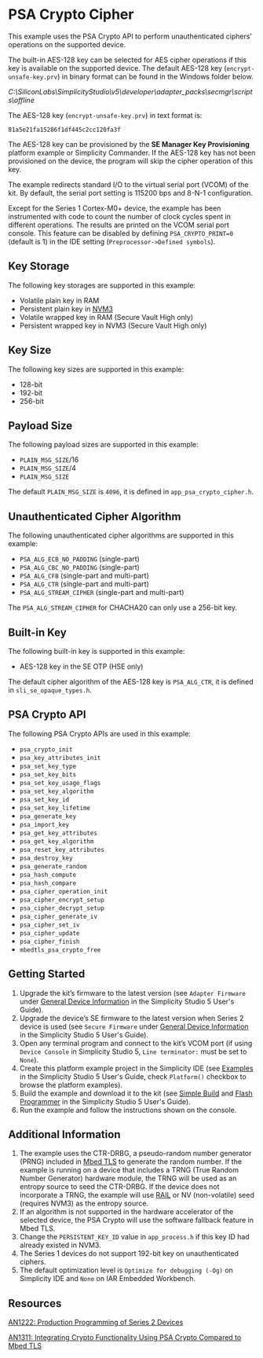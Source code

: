 # PSA Crypto Cipher


This example uses the PSA Crypto API to perform unauthenticated ciphers’ operations on the supported device.


The built-in AES-128 key can be selected for AES cipher operations if this key is available on the supported device. The default AES-128 key (`encrypt-unsafe-key.prv`) in binary format can be found in the Windows folder below.


*C:\SiliconLabs\SimplicityStudio\v5\developer\adapter\_packs\secmgr\scripts\offline*


The AES-128 key (`encrypt-unsafe-key.prv`) in text format is:


`81a5e21fa15286f1df445c2cc120fa3f`


The AES-128 key can be provisioned by the **SE Manager Key Provisioning** platform example or Simplicity Commander. If the AES-128 key has not been provisioned on the device, the program will skip the cipher operation of this key.


The example redirects standard I/O to the virtual serial port (VCOM) of the kit. By default, the serial port setting is 115200 bps and 8-N-1 configuration.


Except for the Series 1 Cortex-M0+ device, the example has been instrumented with code to count the number of clock cycles spent in different operations. The results are printed on the VCOM serial port console. This feature can be disabled by defining `PSA_CRYPTO_PRINT=0` (default is 1) in the IDE setting (`Preprocessor->Defined symbols`).


## Key Storage


The following key storages are supported in this example:


* Volatile plain key in RAM
* Persistent plain key in [NVM3](https://docs.silabs.com/gecko-platform/3.1/driver/api/group-nvm3)
* Volatile wrapped key in RAM (Secure Vault High only)
* Persistent wrapped key in NVM3 (Secure Vault High only)


## Key Size


The following key sizes are supported in this example:


* 128-bit
* 192-bit
* 256-bit


## Payload Size


The following payload sizes are supported in this example:


* `PLAIN_MSG_SIZE`/16
* `PLAIN_MSG_SIZE`/4
* `PLAIN_MSG_SIZE`


The default `PLAIN_MSG_SIZE` is `4096`, it is defined in `app_psa_crypto_cipher.h`.


## Unauthenticated Cipher Algorithm


The following unauthenticated cipher algorithms are supported in this example:


* `PSA_ALG_ECB_NO_PADDING` (single-part)
* `PSA_ALG_CBC_NO_PADDING` (single-part)
* `PSA_ALG_CFB` (single-part and multi-part)
* `PSA_ALG_CTR` (single-part and multi-part)
* `PSA_ALG_STREAM_CIPHER` (single-part and multi-part)


The `PSA_ALG_STREAM_CIPHER` for CHACHA20 can only use a 256-bit key.


## Built-in Key


The following built-in key is supported in this example:


* AES-128 key in the SE OTP (HSE only)


The default cipher algorithm of the AES-128 key is `PSA_ALG_CTR`, it is defined in `sli_se_opaque_types.h`.


## PSA Crypto API


The following PSA Crypto APIs are used in this example:


* `psa_crypto_init`
* `psa_key_attributes_init`
* `psa_set_key_type`
* `psa_set_key_bits`
* `psa_set_key_usage_flags`
* `psa_set_key_algorithm`
* `psa_set_key_id`
* `psa_set_key_lifetime`
* `psa_generate_key`
* `psa_import_key`
* `psa_get_key_attributes`
* `psa_get_key_algorithm`
* `psa_reset_key_attributes`
* `psa_destroy_key`
* `psa_generate_random`
* `psa_hash_compute`
* `psa_hash_compare`
* `psa_cipher_operation_init`
* `psa_cipher_encrypt_setup`
* `psa_cipher_decrypt_setup`
* `psa_cipher_generate_iv`
* `psa_cipher_set_iv`
* `psa_cipher_update`
* `psa_cipher_finish`
* `mbedtls_psa_crypto_free`


## Getting Started


1. Upgrade the kit’s firmware to the latest version (see `Adapter Firmware` under [General Device Information](https://docs.silabs.com/simplicity-studio-5-users-guide/latest/ss-5-users-guide-about-the-launcher/welcome-and-device-tabs#general-device-information) in the Simplicity Studio 5 User's Guide).
2. Upgrade the device’s SE firmware to the latest version when Series 2 device is used (see `Secure Firmware` under [General Device Information](https://docs.silabs.com/simplicity-studio-5-users-guide/latest/ss-5-users-guide-about-the-launcher/welcome-and-device-tabs#general-device-information) in the Simplicity Studio 5 User's Guide).
3. Open any terminal program and connect to the kit’s VCOM port (if using `Device Console` in Simplicity Studio 5, `Line terminator:` must be set to `None`).
4. Create this platform example project in the Simplicity IDE (see [Examples](https://docs.silabs.com/simplicity-studio-5-users-guide/latest/ss-5-users-guide-getting-started/start-a-project#examples) in the Simplicity Studio 5 User's Guide, check `Platform()` checkbox to browse the platform examples).
5. Build the example and download it to the kit (see [Simple Build](https://docs.silabs.com/simplicity-studio-5-users-guide/latest/ss-5-users-guide-building-and-flashing/building#simple-build) and [Flash Programmer](https://docs.silabs.com/simplicity-studio-5-users-guide/latest/ss-5-users-guide-building-and-flashing/flashing#flash-programmer) in the Simplicity Studio 5 User's Guide).
6. Run the example and follow the instructions shown on the console.


## Additional Information


1. The example uses the CTR-DRBG, a pseudo-random number generator (PRNG) included in [Mbed TLS](https://docs.silabs.com/mbed-tls/latest/) to generate the random number. If the example is running on a device that includes a TRNG (True Random Number Generator) hardware module, the TRNG will be used as an entropy source to seed the CTR-DRBG. If the device does not incorporate a TRNG, the example will use [RAIL](https://docs.silabs.com/rail/latest/) or NV (non-volatile) seed (requires NVM3) as the entropy source.
2. If an algorithm is not supported in the hardware accelerator of the selected device, the PSA Crypto will use the software fallback feature in Mbed TLS.
3. Change the `PERSISTENT_KEY_ID` value in `app_process.h` if this key ID had already existed in NVM3.
4. The Series 1 devices do not support 192-bit key on unauthenticated ciphers.
5. The default optimization level is `Optimize for debugging (-Og)` on Simplicity IDE and `None` on IAR Embedded Workbench.

## Resources


[AN1222: Production Programming of Series 2 Devices](https://www.silabs.com/documents/public/application-notes/an1222-efr32xg2x-production-programming.pdf)


[AN1311: Integrating Crypto Functionality Using PSA Crypto Compared to Mbed TLS](https://www.silabs.com/documents/public/application-notes/an1311-mbedtls-psa-crypto-porting-guide.pdf)


